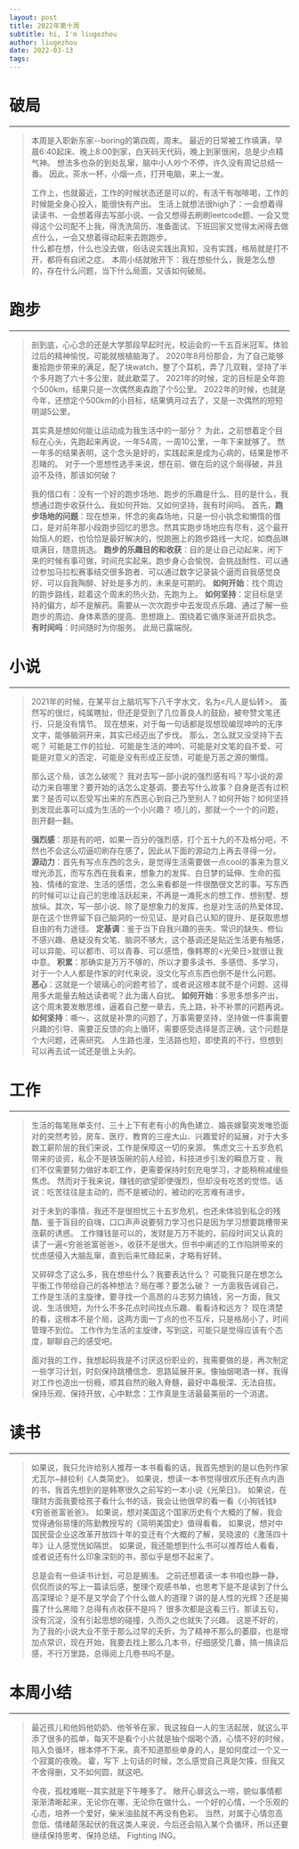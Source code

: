 ```yaml
---
layout: post
title: 2022年第十周
subtitle: hi, I'm liugezhou
author: liugezhou
date: 2022-03-13
tags:
---
```

# 破局

---

> 本周是入职新东家--boring的第四周，周末。
> 最近的日常被工作填满，早晨6:40起床、晚上8:00到家，白天码天代码，晚上到家很闲，总是少点精气神。
> 想法多也杂的到处乱窜，脑中小人吵个不停，许久没有周记总结一番。
> 因此，茶水一杯，小烟一点，打开电脑，来上一发。
> 
> 工作上，也就最近，工作的时候状态还是可以的，有活干有咖啡喝，工作的时候能全身心投入，能很快有产出。
> 生活上就想法很high了：一会想着得读读书、一会想着得去写部小说、一会又想得去刷刷leetcode题、一会又觉得这个公司配不上我，得洗洗简历、准备面试、下班回家又觉得太闲得去做点什么，一会又想着得动起来去跑跑步。	
> 什么都在想，什么也没去做，俗话说实践出真知，没有实践，格局就是打不开，都将有自闭之症。
> 本周小结就敞开下：我在想些什么，我是怎么想的，存在什么问题，当下什么局面，又该如何破局。

# 跑步

---

> 剖到底，心心念的还是大学那段早起时光，校运会的一千五百米冠军。体验过后的精神愉悦，可能就根植脑海了。
> 2020年8月份那会，为了自己能够重拾跑步带来的满足，配了块watch，整了个耳机，弄了几双鞋，坚持了半个多月跑了六十多公里，就此歇菜了。
> 2021年的时候，定的目标是全年跑个500km，结果只是一次偶然奥森跑了个5公里。
> 2022年的时候，也就是今年，还想定个500km的小目标，结果俩月过去了，又是一次偶然的短短明湖5公里。
> 
> 其实真是想如何能让运动成为我生活中的一部分？
> 为此，之前想着定个目标在心头，先跑起来再说，一年54周，一周10公里，一年下来就够了。
> 然一年多的结果表明，这个念头是好的，实践起来是成为心病的，结果是惨不忍睹的。
> 对于一个思想性选手来说，想在前、做在后的这个局得破，并且迫不及待，那该如何破？
> 
> 我的借口有：没有一个好的跑步场地、跑步的乐趣是什么、目的是什么，我想通过跑步收获什么、我如何开始、又如何坚持，我有时间吗。
> 首先，**跑步场地的问题**：现在想来，怀念的奥森场地，只是一份小执念和懒惰的借口，是对前年那小段跑步回忆的思念。然其实跑步场地应有尽有，这个最开始恼人的题，也恰恰是最好解决的，悦跑圈上的跑步路线一大坨，如商品琳琅满目，随意挑选。
> **跑步的乐趣目的和收获**：目的是让自己动起来，闲下来的时候有事可做，时间充实起来。跑步身心会愉悦、会挑战耐性、可以通过参加马拉松赛事结交很多跑者、可以通过数字记录装个逼而自我感觉良好、可以自我陶醉、好处是多方的，未来是可期的。
> **如何开始**：找个周边的跑步路线，趁着这个周末的热火劲，先跑为上。
> **如何坚持**：定目标是坚持的偏方，却不是解药。需要从一次次跑步中去发现点乐趣、通过了解一些跑步的周边、身体素质的提高、思想跟上、围绕着它循序渐进开启执念。
> **有时间吗**：时间随时为你服务。
> 此局已露端倪。

# 小说

---

> 2021年的时候，在某平台上脑坑写下八千字水文，名为<凡人是仙转>。
> 虽然写的很烂，纯属瞎扯，但还是受到了几位善良人的鼓励，被夸赞文笔还行、只是没有情节。
> 现在想来，对于每一句话都是现想现编现呻吟的无序文字，能够脑洞开来，其实已经迈出了步伐。
> 那么，怎么就又没坚持下去呢？
> 可能是工作的拉扯、可能是生活的呻吟、可能是对文笔的自不爱、可能是对意义的否定、可能是没有形成正反馈，可能是万恶之源的懒惰。
> 
> 那么这个局，该怎么破呢？
> 我对去写一部小说的强烈感有吗？写小说的源动力来自哪里？要开始的话怎么定基调、要去写什么故事？自身是否有过积累？是否可以忍受写出来的东西恶心到自己乃至别人？如何开始？如何坚持到发现此事可以成为生活的一个小兴趣？
> 啧儿的，那就一个一个的问题，剖开翻一翻。
> 
> **强烈感**：那是有的吧，如果一百分的强烈感，打个五十九的不及格分吧，不然也不会这么叨逼叨刷存在感了，因此从下面的源动力上再去寻得一分。
> **源动力**：首先有写点东西的念头，是觉得生活需要做一点cool的事来为意义增光添瓦，而写东西在我看来，想象力的发挥、白日梦的延伸、生命的孤独、情绪的宣泄、生活的感悟，怎么来看都是一件很酷很文艺的事。写东西的时候可以让自己的思维活跃起来，不再是一滩死水的想工作、想别墅、想放纵。其次，写一部小说、除了是想象力的发挥，也是对生活的热爱体现、是在这个世界留下自己脑洞的一份见证、是对自己认知的提升、是获取思想自由的有力途径。
> **定基调**：鉴于当下自我兴趣的丧失、常识的缺失、修仙不感兴趣、悬疑没有文笔、脑洞不够大，这个基调还是贴近生活更有触感，可以异能、可以都市、可以青春、可以感悟，像韩寒的<光荣日>就很让我中意。
> **积累**：那确实是万万不够的，所以才要多读书、多感悟、多学习，对于一个人人都是作家的时代来说，没文化写点东西也倒不是什么问题。
> **恶心**：这就是一个玻璃心的问题考验了，或者说这根本就不是个问题、这得用多大能量去触达读者呢？此为庸人自扰。
> **如何开始**：多思多想多产出，这个周末要发散思维，逼着自己整一章去，先上路，补不补票的问题再说。
> **如何坚持**：嘶～，这就是补票的问题了，万事需要坚持，坚持做一件事需要兴趣的引导、需要正反馈的向上循环，需要感受选择是否正确，这个问题是个大问题，还需研究。
> 人生路也漫，生活路也短，即使真的不行，但想到可以再去试一试还是很上头的。

# 工作

---

> 生活的每笔账单支付、三十上下有老有小的角色建立、婚丧嫁娶突发唯恐面对的突然考验，房车、医疗、教育的三座大山、兴趣爱好的延展，对于大多数工薪阶层的我们来说，工作是保障这一切的来源。
> 焦虑文三十五岁危机带来的谈资，私企不是铁饭碗的前人经验，科技进步引发的瞬息万变 、我们不仅需要努力做好本职工作，更需要保持时刻充电学习，才能稍稍减缓些焦虑。
> 然而对于我来说，赚钱的欲望即使强烈，但却没有吃苦的觉悟。话说：吃苦往往是主动的，而不是被动的，被动的吃苦难有进步。
> 
> 对于未到的事情，我还不是很担忧三十五岁危机，也还未体验到私企的残酷、鉴于盲目的自嗨，口口声声说要努力学习也只是因为学习想要跳槽带来涨薪的诱惑。
> 工作赚钱是可以的，发财是万万不能的，前段时间又认真的读了一遍<穷爸爸富爸爸>，收获不是很大，但书中阐述的工作陷阱带来的忧虑感侵入大脑乱窜，直到后来忙碌起来，才略有好转。
> 
> 又碎碎念了这么多，我在想些什么？我要表达什么？
> 可能我只是在想怎么平衡工作带给自己的各种想法？局在哪？要怎么破？
> 一方面我告诫自己，工作是生活的主旋律，要寻找一个高昂的斗志努力搞钱，另一方面，我又说、生活很短，为什么不多花点时间找点乐趣、看看诗和远方？
> 现在清楚的看，这根本不是个局，这两方面一丁点的也不互斥，只是格局小了，时间管理不到位。
> 工作作为生活的主旋律，写到这，可能只是觉得应该有个态度，聊聊自己的感受吧。
> 
> 面对我的工作，我想起码我是不讨厌这份职业的，我需要做的是，再次制定一些学习计划，时刻保持跳槽信念、思路延展开来。像抽烟喝酒一样，我得对工作也造出一份瘾，顺其自然的融入脊髓，最好中毒极深、无法自拔。
> 保持乐观、保持开放，心中默念：工作真是生活最最美丽的一个消遣。

# 读书

---

> 如果说，我只允许给别人推荐一本书看看的话，我首先想到的是以色列作家尤瓦尔~赫拉利《人类简史》。
> 如果说，想读一本书觉得很欢乐还有点内涵的书，我首先想到的是韩寒很久之前写的一本小说《光荣日》。
> 如果说，在理财方面我要给孩子看什么书的话，我会让他很早的看一看《小狗钱钱》《穷爸爸富爸爸》。
> 如果说，想对美国这个国家历史有个大概的了解，我会觉得通俗易懂的陈勤教授写的《简明美国史》值得看看。
> 如果说，想对中国民营企业这改革开放四十年的变迁有个大概的了解，吴晓波的《激荡四十年》让人感觉恍如隔世。
> 如果说，我还能想到什么书可以推荐给人看看，或者说还有什么印象深刻的书，那似乎是想不起来了。
> 
> 总是会有一些读书计划，可总是搁浅。
> 之前还想着读一本书咱也静一静，侃侃而谈的写上一篇读后感，整理个观感书单，也思考下是不是读到了什么高深理论？是不是又学会了个什么做人的道理？讲的是人性的光辉？还是揭露了什么黑暗？总得有点收获不是吗？
> 很多次都是这看三行，那读五句，没有沉淀，没有引起思想的碰撞，久而久之也就失了兴趣。
> 这是不好的，为了我的小说大业不至于那么过早的夭折，为了精神不那么的萎靡，也是增加点常识，现在开始，我要去找上那么几本书，仔细感受几番，搞一搞读后感，不行万里路，总得阅上几卷书吗不是。


# 本周小结

---

> 最近孩儿和他妈他奶奶、他爷爷在家，我这独自一人的生活起居，就这么平添了很多的孤单，每天不是看个小片就是抽个烟喝个酒，心情不好的时候，陷入负循环，根本停不下来。真不知道那些单身的人，是如何度过一个又一个寂寞的夜晚。
> 霍，写下 上句话的时候，怎么感觉自己真是欠揍，但我又不舍得删，又不如何圆，就这吧。
> 
> 今夜，孤枕难眠--其实就是下午睡多了。
> 敞开心扉这么一唠，貌似事情都渐渐清晰起来，无论你在哪，无论你在做什么，一个好的心情，一个乐观的心态，培养一个爱好，柴米油盐就不再没有色彩。
> 当然，对属于心情忽高忽低、情绪颠荡起伏的我这类人来说，今后还会陷入某个负循环，所以还要继续保持思考、保持总结。
> Fighting  ING。





